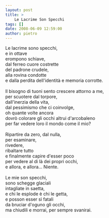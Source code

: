 ```yaml
---
layout: post
title: >
    Le Lacrime Son Specchi
tags: []
date: 2008-06-09 12:59:00
author: pietro
---
```

Le lacrime sono specchi,<br/>e in ottave<br/>erompono schiave,<br/>dal ferreo cuore costrette<br/>del padrone crudele,<br/>alla rovina condotte<br/>e dalla perdita dell'identità e memoria corrotte.<br/><br/>Il bisogno di tuoni sento crescere attorno a me,<br/>per scuotere dal torpore,<br/>dall'inerzia della vita,<br/>dal pessimismo che ci coinvolge,<br/>oh quante volte ancora<br/>dovrò colorare gli occhi altrui d'arcobaleno<br/>per far vedere loro il mondo come il mio?<br/><br/>Ripartire da zero, dal nulla,<br/>per esaminare,<br/>rivedere,<br/>ribaltare tutto<br/>e finalmente capire d'esser poco<br/>per vedere al di là dei propri occhi,<br/>e allora, e allora... Niente.<br/><br/>Le mie son specchi,<br/>sono schegge glaciali<br/>intagliate in saetta,<br/>e chi le esplode è chi le getta,<br/>e posson esser sì fatali<br/>da bruciar d'oguno gli occhi,<br/>ma chiudili e morrai, per sempre svanirai.
